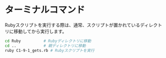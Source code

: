 
# ターミナルコマンド

Rubyスクリプトを実行する際は、通常、スクリプトが置かれているディレクトリに移動してから実行します。

```bash
cd Ruby          # Rubyディレクトリに移動
cd ..            # 親ディレクトリに移動
ruby C1-9-1_gets.rb # Rubyスクリプトを実行
```
